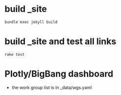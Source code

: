 # build _site

`bundle exec jekyll build`

# build _site and test all links

`rake test`

# Plotly/BigBang dashboard

- the work group list is in _data/wgs.yaml
